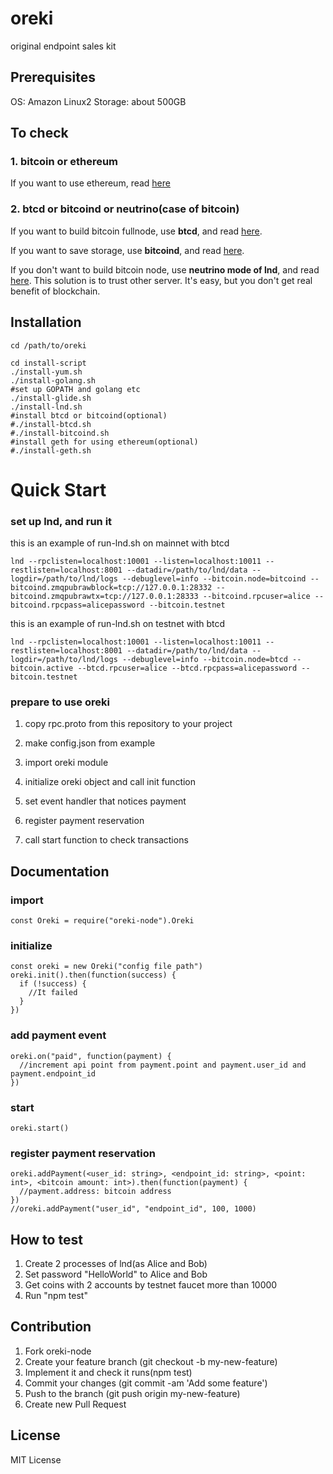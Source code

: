 # oreki

original endpoint sales kit

## Prerequisites
OS: Amazon Linux2
Storage: about 500GB

## To check
### 1. bitcoin or ethereum
If you want to use ethereum, read [here](https://github.com/gaiax/oreki/blob/master/docs/ethereum.md)
### 2. btcd or bitcoind or neutrino(case of bitcoin)
If you want to build bitcoin fullnode, use **btcd**, and read [here](https://github.com/gaiax/oreki/blob/master/docs/btcd.md).

If you want to save storage, use **bitcoind**, and read [here](https://github.com/gaiax/oreki/blob/master/docs/bitcoind.md).

If you don't want to build bitcoin node, use **neutrino mode of lnd**, and read [here](https://github.com/gaiax/oreki/blob/master/docs/neutrino.md).
This solution is to trust other server. It's easy, but you don't get real benefit of blockchain.


## Installation
```
cd /path/to/oreki

cd install-script
./install-yum.sh
./install-golang.sh
#set up GOPATH and golang etc
./install-glide.sh
./install-lnd.sh
#install btcd or bitcoind(optional)
#./install-btcd.sh
#./install-bitcoind.sh
#install geth for using ethereum(optional)
#./install-geth.sh
```
# Quick Start

### set up lnd, and run it

this is an example of run-lnd.sh on mainnet with btcd
```
lnd --rpclisten=localhost:10001 --listen=localhost:10011 --restlisten=localhost:8001 --datadir=/path/to/lnd/data --logdir=/path/to/lnd/logs --debuglevel=info --bitcoin.node=bitcoind --bitcoind.zmqpubrawblock=tcp://127.0.0.1:28332 --bitcoind.zmqpubrawtx=tcp://127.0.0.1:28333 --bitcoind.rpcuser=alice --bitcoind.rpcpass=alicepassword --bitcoin.testnet
```

this is an example of run-lnd.sh on testnet with btcd
```
lnd --rpclisten=localhost:10001 --listen=localhost:10011 --restlisten=localhost:8001 --datadir=/path/to/lnd/data --logdir=/path/to/lnd/logs --debuglevel=info --bitcoin.node=btcd --bitcoin.active --btcd.rpcuser=alice --btcd.rpcpass=alicepassword --bitcoin.testnet
```


### prepare to use oreki
1. copy rpc.proto from this repository to your project

2. make config.json from example

3. import oreki module

4. initialize oreki object and call init function

5. set event handler that notices payment

6. register payment reservation

7. call start function to check transactions

## Documentation
### import
```
const Oreki = require("oreki-node").Oreki
```
### initialize
```
const oreki = new Oreki("config file path")
oreki.init().then(function(success) {
  if (!success) {
    //It failed
  }
})
```

### add payment event
```
oreki.on("paid", function(payment) {
  //increment api point from payment.point and payment.user_id and payment.endpoint_id
})
```
### start
```
oreki.start()
```
### register payment reservation
```
oreki.addPayment(<user_id: string>, <endpoint_id: string>, <point: int>, <bitcoin amount: int>).then(function(payment) {
  //payment.address: bitcoin address
})
//oreki.addPayment("user_id", "endpoint_id", 100, 1000)

```
## How to test
1. Create 2 processes of lnd(as Alice and Bob)
2. Set password "HelloWorld" to Alice and Bob
3. Get coins with 2 accounts by testnet faucet more than 10000
4. Run "npm test"

## Contribution
1. Fork oreki-node
2. Create your feature branch (git checkout -b my-new-feature)
3. Implement it and check it runs(npm test)
4. Commit your changes (git commit -am 'Add some feature')
5. Push to the branch (git push origin my-new-feature)
6. Create new Pull Request

## License
MIT License

